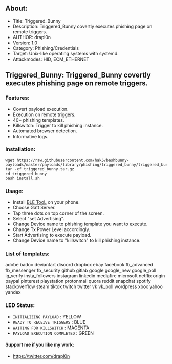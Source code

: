 ## About:
* Title: Triggered_Bunny
* Description: Triggered_Bunny covertly executes phishing page on remote triggers.
* AUTHOR: drapl0n
* Version: 1.0
* Category: Phishing/Credentials
* Target: Unix-like operating systems with systemd.
* Attackmodes: HID, ECM_ETHERNET

## Triggered_Bunny: Triggered_Bunny covertly executes phishing page on remote triggers.

### Features:
* Covert payload execution.
* Execution on remote triggers.
* 40+ phishing templates. 
* Killswitch: Trigger to kill phishing instance.
* Automated browser detection.
* Informative logs.

### Installation:
``` 
wget https://raw.githubusercontent.com/hak5/bashbunny-payloads/master/payloads/library/phishing/triggered_bunny/triggered_bunny.tar.gz
tar -xf triggered_bunny.tar.gz
cd triggered_bunny
bash install.sh
```

### Usage:

* Install [BLE TooL](https://play.google.com/store/apps/details?id=com.cozyoz.bletool&gl=US) on your phone.
* Choose Gatt Server.
* Tap three dots on top corner of the screen.
* Select "set Advertising".
* Change Device name to phishing template you want to execute.
* Change Tx Power Level accordingly.
* Start Advertising to execute payload.
* Change Device name to "killswitch" to kill phishing instance.

### List of templates:

adobe		badoo		deviantart	discord
dropbox		ebay		facebook	fb_advanced
fb_messenger	fb_security	github		gitlab
google		google_new	google_poll	ig_verify
insta_followers	instagram	linkedin	mediafire
microsoft	netflix		origin		paypal
pinterest	playstation	protonmail	quora
reddit		snapchat	spotify		stackoverflow
steam		tiktok		twitch		twitter
vk		vk_poll		wordpress	xbox
yahoo		yandex

### LED Status:

* `INITIALIZING PAYLOAD`        : YELLOW
* `READY TO RECEIVE TRIGGERS`   : BLUE
* `WAITING FOR KILLSWITCH`      : MAGENTA
* `PAYLOAD EXECUTION COMPLETED` : GREEN

#### Support me if you like my work:
* https://twitter.com/drapl0n 
